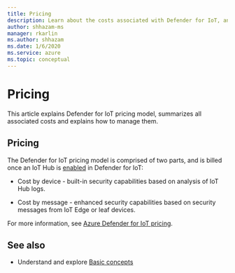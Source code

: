 ```yaml
---
title: Pricing
description: Learn about the costs associated with Defender for IoT, and how to control them.
author: shhazam-ms
manager: rkarlin
ms.author: shhazam
ms.date: 1/6/2020
ms.service: azure
ms.topic: conceptual
---
```


# Pricing

This article explains Defender for IoT pricing model, summarizes all associated costs and explains how to manage them.

## Pricing

The Defender for IoT pricing model is comprised of two parts, and is billed once an IoT Hub is [enabled](quickstart-onboard-iot-hub.md) in Defender for IoT:

- Cost by device - built-in security capabilities based on analysis of IoT Hub logs.

- Cost by message - enhanced security capabilities based on security messages from IoT Edge or leaf devices.

For more information, see [Azure Defender for IoT pricing](https://azure.microsoft.com/pricing/details/azure-defender/).

## See also

- Understand and explore [Basic concepts](concept-key-concepts.md)
